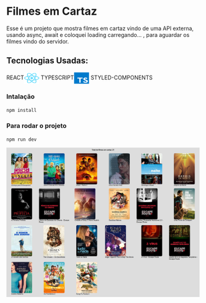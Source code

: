 # Filmes em Cartaz
Esse é um projeto que mostra filmes em cartaz vindo de uma API externa, usando async, await e coloquei loading carregando... , para aguardar os filmes vindo do servidor. 

## Tecnologias Usadas:

  REACT<img align="center" alt="Paulo-REACT" height="30" width="40" src="https://raw.githubusercontent.com/devicons/devicon/master/icons/react/react-original.svg" alt="Paulo-REACT" />
  TYPESCRIPT<img align="center" alt="Paulo-TYPESCRIPT" height="30" width="40" src="https://raw.githubusercontent.com/devicons/devicon/master/icons/typescript/typescript-original.svg" alt="Paulo-TYPESCRIPT" />
  STYLED-COMPONENTS

### Intalação
`npm install`

### Para rodar o projeto
`npm run dev`

<img src="https://github.com/paulogilvan/movies-moment/blob/master/src/assets/layout.png?raw=true" />

